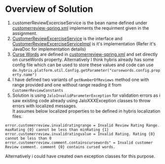 # Overview of Solution
1. customerReviewExcerciseService is the bean name defined under [customerreview-spring.xml](customerreview-spring.xml)  implements the requirment given in the assignment.
1. [CustomerReviewExcerciseService](customerreviewserver.jar.src/de/hybris/platform/customerreview/CustomerReviewExcerciseService.java) is the interface and [CustomerReviewExcerciseServiceImpl](customerreviewserver.jar.src/de/hybris/platform/customerreview/impl/CustomerReviewExcerciseServiceImpl.java) is it's implementation (Refer it's JavaDoc for implementation details)
1. [Curse Words](https://github.com/harrybvp/customer-review-excercise/blob/e505fd8e200df908849f513da6d47764fff16487/customerreview-spring.xml#L47) are defined in [customerreview-spring.xml](customerreview-spring.xml) and set directly on curseWords property.
Alternatively I think hybris already has some config file which can be used to store these values and code can use `de.hybris.platform.util.Config.getParameter("cursewords.config.property.name")`
1. I have defined two variants of `getNumberOfReviews` method one with range provided and one without range reading it from `CustomerReviewConstants`
1. Solution is using `JaloInvalidParameterException` for validation errors as i saw existing code already using JaloXXXException classes to throw errors with localized messages.<br>It assumes below localized properties to be defined in hybris localization files.  
````
error.customerreview.invalidratingrange = Invalid Review Rating Range. maxRating {0} cannot be less than minRating {1}
error.customerreview.invalidratingvalue = Invalid Rating. Rating {0} cannot be less than 0
error.customerreview.comment.containscursewords" = Invalid customer Review comment. comment {0} contains cursed words.
 ````  
 Alternatively i could have created own exception classes for this purpose.

